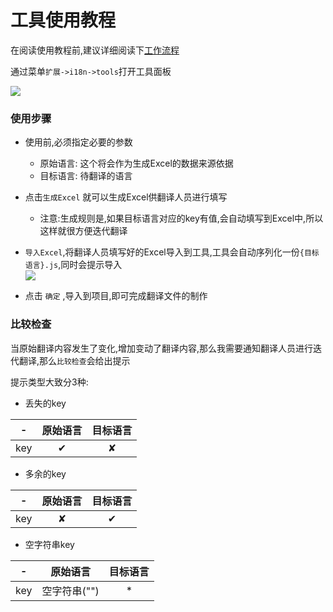 # 工具使用教程
在阅读使用教程前,建议详细阅读下[工作流程](tool.md)

通过菜单`扩展->i18n->tools`打开工具面板

![](../../assets/i18n/43ba4726.png)

### 使用步骤
- 使用前,必须指定必要的参数
    - 原始语言: 这个将会作为生成Excel的数据来源依据
    - 目标语言: 待翻译的语言

- 点击`生成Excel` 就可以生成Excel供翻译人员进行填写
    - 注意:生成规则是,如果目标语言对应的key有值,会自动填写到Excel中,所以这样就很方便迭代翻译
- `导入Excel`,将翻译人员填写好的Excel导入到工具,工具会自动序列化一份`{目标语言}.js`,同时会提示导入    
![](../../assets/i18n/f0514e96.png)   
- 点击 `确定` ,导入到项目,即可完成翻译文件的制作

### 比较检查   
当原始翻译内容发生了变化,增加变动了翻译内容,那么我需要通知翻译人员进行迭代翻译,那么`比较检查`会给出提示

提示类型大致分3种:
- 丢失的key

| - | 原始语言 | 目标语言 |
| :------: | :------: | :------: |
| key |  ✔ |✘ | 
      
- 多余的key

| - | 原始语言 | 目标语言 |
| :------: | :------: | :------: |
| key | ✘ | ✔ | 

- 空字符串key

| - | 原始语言 | 目标语言 |
| :------: | :------: | :------: |
| key | 空字符串("") | * | 



